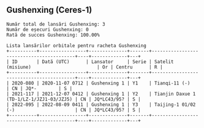 ## Gushenxing (Ceres-1)

    Număr total de lansări Gushenxing: 3
    Număr de eșecuri Gushenxing: 0
    Rată de succes Gushenxing: 100.00%
    
    Lista lansărilor orbitale pentru racheta Gushenxing
    +----------+-----------------+--------------+-------+------------------------------------------+----+-------------+---+
    | ID       | Dată (UTC)      | Lansator     | Serie | Satelit (misiune)                        | Or | Centru      | R |
    +----------+-----------------+--------------+-------+------------------------------------------+----+-------------+---+
    | 2020-080 | 2020-11-07 0712 | Gushenxing 1 | Y1    | Tianqi-11 (-)                            | CN | JQ*-        | S |
    | 2021-117 | 2021-12-07 0412 | Gushenxing 1 | Y2    | Tianjin Daxue 1 (TD-1/LZ-1/JZJ1-03/JZJ5) | CN | JQ*LC43/95? | S |
    | 2022-095 | 2022-08-09 0411 | Gushenxing 1 | Y3    | Taijing-1 01/02 (-)                      | CN | JQ*LC43/95? | S |
    +----------+-----------------+--------------+-------+------------------------------------------+----+-------------+---+
    

